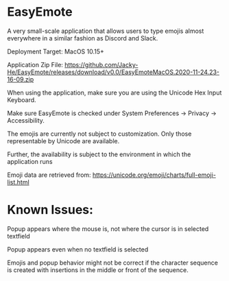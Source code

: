 # EasyEmote
A very small-scale application that allows users to type emojis almost everywhere in a similar fashion as Discord and Slack. 

Deployment Target: MacOS 10.15+

Application Zip File: https://github.com/Jacky-He/EasyEmote/releases/download/v0.0/EasyEmoteMacOS.2020-11-24.23-16-09.zip

When using the application, make sure you are using the Unicode Hex Input Keyboard.

Make sure EasyEmote is checked under System Preferences -> Privacy -> Accessibility.

The emojis are currently not subject to customization. Only those representable by Unicode are available. 

Further, the availability is subject to the environment in which the application runs

Emoji data are retrieved from: https://unicode.org/emoji/charts/full-emoji-list.html

# Known Issues:
Popup appears where the mouse is, not where the cursor is in selected textfield

Popup appears even when no textfield is selected

Emojis and popup behavior might not be correct if the character sequence is created with insertions in the middle or front of the sequence.

